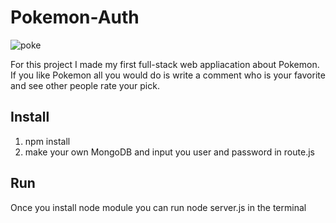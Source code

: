 # Pokemon-Auth

![poke](https://user-images.githubusercontent.com/39502339/42407588-45fa072e-818d-11e8-9bd4-b24f0457eb2c.PNG)

For this project I made my first full-stack web appliacation about Pokemon.
If you like Pokemon all you would do is write a comment who is your favorite and see other people
rate your pick.

## Install

1. npm install
2. make your own MongoDB and input you user and password in route.js

## Run

Once you install node module you can run node server.js in the terminal
